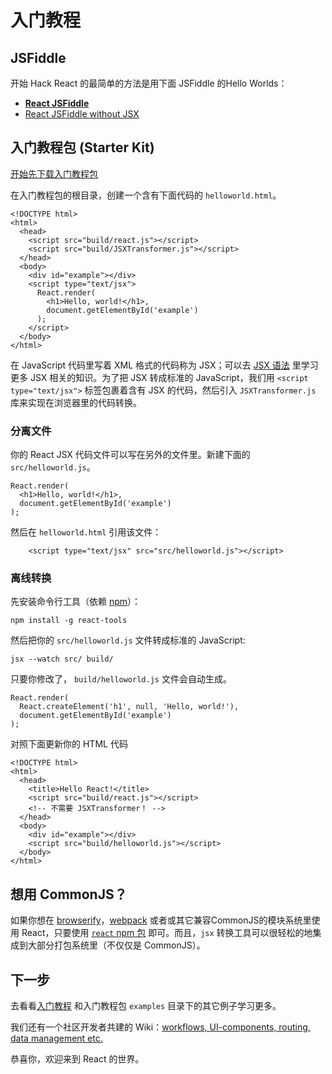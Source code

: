 # 入门教程

## JSFiddle

开始 Hack React 的最简单的方法是用下面 JSFiddle 的Hello Worlds：

 * **[React JSFiddle](http://jsfiddle.net/reactjs/69z2wepo/)**
 * [React JSFiddle without JSX](http://jsfiddle.net/reactjs/5vjqabv3/)

## 入门教程包 (Starter Kit)

[开始先下载入门教程包](http://facebook.github.io/react/downloads/react-0.13.1.zip)


在入门教程包的根目录，创建一个含有下面代码的 `helloworld.html`。

```
<!DOCTYPE html>
<html>
  <head>
    <script src="build/react.js"></script>
    <script src="build/JSXTransformer.js"></script>
  </head>
  <body>
    <div id="example"></div>
    <script type="text/jsx">
      React.render(
        <h1>Hello, world!</h1>,
        document.getElementById('example')
      );
    </script>
  </body>
</html>
```

在 JavaScript 代码里写着 XML 格式的代码称为 JSX；可以去 [JSX 语法](/react/docs/jsx-in-depth.html) 里学习更多 JSX 相关的知识。为了把 JSX 转成标准的 JavaScript，我们用 `<script type="text/jsx">` 标签包裹着含有 JSX 的代码，然后引入 `JSXTransformer.js` 库来实现在浏览器里的代码转换。

### 分离文件

你的 React JSX 代码文件可以写在另外的文件里。新建下面的 `src/helloworld.js`。

```
React.render(
  <h1>Hello, world!</h1>,
  document.getElementById('example')
);
```

然后在 `helloworld.html` 引用该文件：

```
    <script type="text/jsx" src="src/helloworld.js"></script>
```

### 离线转换

先安装命令行工具（依赖 [npm](http://npmjs.org/)）：

```
npm install -g react-tools
```

然后把你的 `src/helloworld.js` 文件转成标准的 JavaScript:

```
jsx --watch src/ build/

```

只要你修改了， `build/helloworld.js` 文件会自动生成。

```
React.render(
  React.createElement('h1', null, 'Hello, world!'),
  document.getElementById('example')
);
```

对照下面更新你的 HTML 代码

```
<!DOCTYPE html>
<html>
  <head>
    <title>Hello React!</title>
    <script src="build/react.js"></script>
    <!-- 不需要 JSXTransformer！ -->
  </head>
  <body>
    <div id="example"></div>
    <script src="build/helloworld.js"></script>
  </body>
</html>
```


## 想用 CommonJS？

如果你想在 [browserify](http://browserify.org/)，[webpack](http://webpack.github.io/) 或者或其它兼容CommonJS的模块系统里使用 React，只要使用 [`react` npm 包](https://www.npmjs.org/package/react) 即可。而且，`jsx` 转换工具可以很轻松的地集成到大部分打包系统里（不仅仅是 CommonJS）。


## 下一步

去看看[入门教程](/react/docs/tutorial.html) 和入门教程包 `examples` 目录下的其它例子学习更多。

我们还有一个社区开发者共建的 Wiki：[workflows, UI-components, routing, data management etc.](https://github.com/facebook/react/wiki/Complementary-Tools)

恭喜你，欢迎来到 React 的世界。
